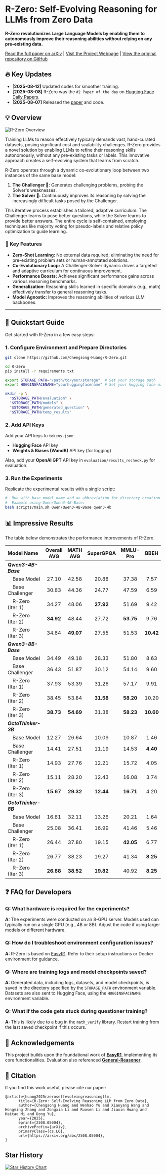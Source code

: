 # R-Zero: Self-Evolving Reasoning for LLMs from Zero Data

**R-Zero revolutionizes Large Language Models by enabling them to autonomously improve their reasoning abilities without relying on any pre-existing data.**

[Read the full paper on arXiv](https://arxiv.org/abs/2508.05004) | [Visit the Project Webpage](https://chengsong-huang.github.io/R-Zero.github.io/) | [View the original repository on GitHub](https://github.com/Chengsong-Huang/R-Zero)

## 🔥 Key Updates

*   **[2025-08-12]** Updated codes for smoother training.
*   **[2025-08-08]** R-Zero was the `#2 Paper of the day` on [Hugging Face Daily Papers](https://huggingface.co/papers/2508.05004).
*   **[2025-08-07]** Released the [paper](https://arxiv.org/abs/2508.05004) and code.

## 💡 Overview

![R-Zero Overview](figs/abstract.png)

Training LLMs to reason effectively typically demands vast, hand-curated datasets, posing significant cost and scalability challenges.  R-Zero provides a novel solution by enabling LLMs to refine their reasoning skills autonomously, without any pre-existing tasks or labels. This innovative approach creates a self-evolving system that learns from scratch.

R-Zero operates through a dynamic co-evolutionary loop between two instances of the same base model:

1.  **The Challenger 🎯:** Generates challenging problems, probing the Solver's weaknesses.
2.  **The Solver 🧠:** Continuously improves its reasoning by solving the increasingly difficult tasks posed by the Challenger.

This iterative process establishes a tailored, adaptive curriculum. The Challenger learns to pose better questions, while the Solver learns to provide better answers. The entire cycle is self-contained, employing techniques like majority voting for pseudo-labels and relative policy optimization to guide learning.

### 🌟 Key Features

*   **Zero-Shot Learning:** No external data required, eliminating the need for pre-existing problem sets or human-annotated solutions.
*   **Co-Evolutionary Loop:** A Challenger-Solver dynamic drives a targeted and adaptive curriculum for continuous improvement.
*   **Performance Boosts:** Achieves significant performance gains across various reasoning benchmarks.
*   **Generalization:**  Reasoning skills learned in specific domains (e.g., math) effectively transfer to general reasoning tasks.
*   **Model Agnostic:** Improves the reasoning abilities of various LLM backbones.

---

## 🚀 Quickstart Guide

Get started with R-Zero in a few easy steps:

### 1. Configure Environment and Prepare Directories

```bash
git clone https://github.com/Chengsong-Huang/R-Zero.git

cd R-Zero
pip install -r requirements.txt

export STORAGE_PATH="/path/to/your/storage"  # Set your storage path
export HUGGINGFACENAME="yourhuggingfacename" # Set your hugging face name

mkdir -p \
  "$STORAGE_PATH/evaluation" \
  "$STORAGE_PATH/models" \
  "$STORAGE_PATH/generated_question" \
  "$STORAGE_PATH/temp_results"
```

### 2. Add API Keys

Add your API keys to `tokens.json`:

*   **Hugging Face** API key
*   **Weights & Biases (WandB)** API key (for logging)

Also, add your **OpenAI GPT** API key in `evaluation/results_recheck.py` for evaluation.

### 3. Run the Experiments

Replicate the experimental results with a single script:

```bash
#  Run with base model name and an abbreviation for directory creation
#  Example using Qwen/Qwen3-4B-Base:
bash scripts/main.sh Qwen/Qwen3-4B-Base qwen3-4b
```

## 📊 Impressive Results

The table below demonstrates the performance improvements of R-Zero.

| Model Name           | Overall AVG | MATH AVG | SuperGPQA | MMLU-Pro | BBEH |
| :------------------- | :----------: | :------: | :-------: | :------: | :--: |
| ***Qwen3-4B-Base***  |              |          |           |          |      |
| &emsp;Base Model     |    27.10     |  42.58   |   20.88   |  37.38   | 7.57 |
| &emsp;Base Challenger|    30.83     |  44.36   |   24.77   |  47.59   | 6.59 |
| &emsp;R-Zero (Iter 1)|    34.27     |  48.06   |   **27.92**   |  51.69   | 9.42 |
| &emsp;R-Zero (Iter 2)|    **34.92**     |  48.44   |   27.72   |  **53.75**   | 9.76 |
| &emsp;R-Zero (Iter 3)|    34.64     |  **49.07**   |   27.55   |  51.53   | **10.42** |
| ***Qwen3-8B-Base***  |              |          |           |          |      |
| &emsp;Base Model     |    34.49     |  49.18   |   28.33   |  51.80   | 8.63 |
| &emsp;Base Challenger|    36.43     |  51.87   |   30.12   |  54.14   | 9.60 |
| &emsp;R-Zero (Iter 1)|    37.93     |  53.39   |   31.26   |  57.17   | 9.91 |
| &emsp;R-Zero (Iter 2)|    38.45     |  53.84   |   **31.58**   |  **58.20**   | 10.20 |
| &emsp;R-Zero (Iter 3)|    **38.73**     |  **54.69**   |   31.38   |  **58.23**   | **10.60** |
| ***OctoThinker-3B*** |              |          |           |          |      |
| &emsp;Base Model     |    12.27     |  26.64   |   10.09   |  10.87   | 1.46 |
| &emsp;Base Challenger|    14.41     |  27.51   |   11.19   |  14.53   | **4.40** |
| &emsp;R-Zero (Iter 1)|    14.93     |  27.76   |   12.21   |  15.72   | 4.05 |
| &emsp;R-Zero (Iter 2)|    15.11     |  28.20   |   12.43   |  16.08   | 3.74 |
| &emsp;R-Zero (Iter 3)|    **15.67**     |  **29.32**   |   **12.44**   |  **16.71**   | 4.20 |
| ***OctoThinker-8B*** |              |          |           |          |      |
| &emsp;Base Model     |    16.81     |  32.11   |   13.26   |  20.21   | 1.64 |
| &emsp;Base Challenger|    25.08     |  36.41   |   16.99   |  41.46   | 5.46 |
| &emsp;R-Zero (Iter 1)|    26.44     |  37.80   |   19.15   |  **42.05**   | 6.77 |
| &emsp;R-Zero (Iter 2)|    26.77     |  38.23   |   19.27   |  41.34   | **8.25** |
| &emsp;R-Zero (Iter 3)|    **26.88**     |  **38.52**   |   **19.82**   |  40.92   | **8.25** |

## ❓ FAQ for Developers

### Q: What hardware is required for the experiments?

**A:** The experiments were conducted on an 8-GPU server. Models used can typically run on a single GPU (e.g., 4B or 8B). Adjust the code if using larger models or different hardware.

### Q: How do I troubleshoot environment configuration issues?

**A:** R-Zero is based on [EasyR1](https://github.com/hiyouga/EasyR1/tree/main). Refer to their setup instructions or Docker environment for guidance.

### Q: Where are training logs and model checkpoints saved?

**A:**  Generated data, including logs, datasets, and model checkpoints, is saved in the directory specified by the `STORAGE_PATH` environment variable. Datasets are also sent to Hugging Face, using the `HUGGINGFACENAME` environment variable.

### Q: What if the code gets stuck during questioner training?

**A:** This is likely due to a bug in the `math_verify` library.  Restart training from the last saved checkpoint if this occurs.

## 🙏 Acknowledgements

This project builds upon the foundational work of [**EasyR1**](https://github.com/hiyouga/EasyR1/tree/main), implementing its core functionalities.  Evaluation also referenced [**General-Reasoner**](https://github.com/TIGER-AI-Lab/General-Reasoner).

## 💬 Citation

If you find this work useful, please cite our paper:

```
@article{huang2025rzeroselfevolvingreasoningllm,
      title={R-Zero: Self-Evolving Reasoning LLM from Zero Data}, 
      author={Chengsong Huang and Wenhao Yu and Xiaoyang Wang and Hongming Zhang and Zongxia Li and Ruosen Li and Jiaxin Huang and Haitao Mi and Dong Yu},
      year={2025},
      eprint={2508.05004},
      archivePrefix={arXiv},
      primaryClass={cs.LG},
      url={https://arxiv.org/abs/2508.05004}, 
}
```

## Star History

[![Star History Chart](https://api.star-history.com/svg?repos=Chengsong-Huang/R-Zero&type=Date)](https://star-history.com/#Chengsong-Huang/R-Zero&Date)